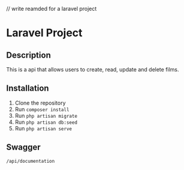 // write reamded for a laravel project

# Laravel Project

## Description
This is a api that allows users to create, read, update and delete films.

## Installation
1. Clone the repository
2. Run `composer install`
3. Run `php artisan migrate`
4. Run `php artisan db:seed`
5. Run `php artisan serve`

## Swagger

`/api/documentation`
